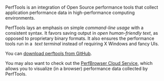 PerfTools is an integration of Open Source performance tools that collect application performance data in high-performance computing environments.

PerfTools lays an emphasis on simple <em>command-line usage</em> with a consistent syntax. It favors saving output in <em>open human-friendly text</em>, as opposed to proprietary binary formats. It also ensures the performance tools run in a  <em>text terminal</em> instead of requiring X Windows and fancy UIs.

You can [download perftools from GitHub](https://github.com/tushar-mohan/perftools).

You may also want to check out the [PerfBrowser Cloud Service](https://perfbrowser.perftools.org/), which allows you to visualize (in a browser) performance data collected by PerfTools.
